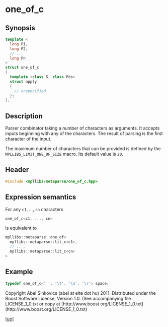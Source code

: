 # one_of_c

## Synopsis

```cpp
template <
  long P1,
  long P2,
  // ...
  long Pn
>
struct one_of_c
{
  template <class S, class Pos>
  struct apply
  {
    // unspecified
  };
};
```

## Description

Parser combinator taking a number of characters as arguments. It accepts inputs
beginning with any of the characters. The result of parsing is the first
character of the input.

The maximum number of characters that can be provided is defined by the
`MPLLIBS_LIMIT_ONE_OF_SIZE` macro. Its default value is `20`.

## Header

```cpp
#include <mpllibs/metaparse/one_of_c.hpp>
```

## Expression semantics

For any `c1`, ..., `cn` characters

```cpp
one_of_c<c1, ..., cn>
```

is equivalent to

```cpp
mpllibs::metaparse::one_of<
  mpllibs::metaparse::lit_c<c1>,
  // ...,
  mpllibs::metaparse::lit_c<cn>
>
```

## Example

```cpp
typedef one_of_c<' ', '\t', '\n', '\r'> space;
```

<p class="copyright">
Copyright Abel Sinkovics (abel at elte dot hu) 2011.
Distributed under the Boost Software License, Version 1.0.
(See accompanying file LICENSE_1_0.txt or copy at
[http://www.boost.org/LICENSE_1_0.txt](http://www.boost.org/LICENSE_1_0.txt)
</p>

[[up]](reference.html)


